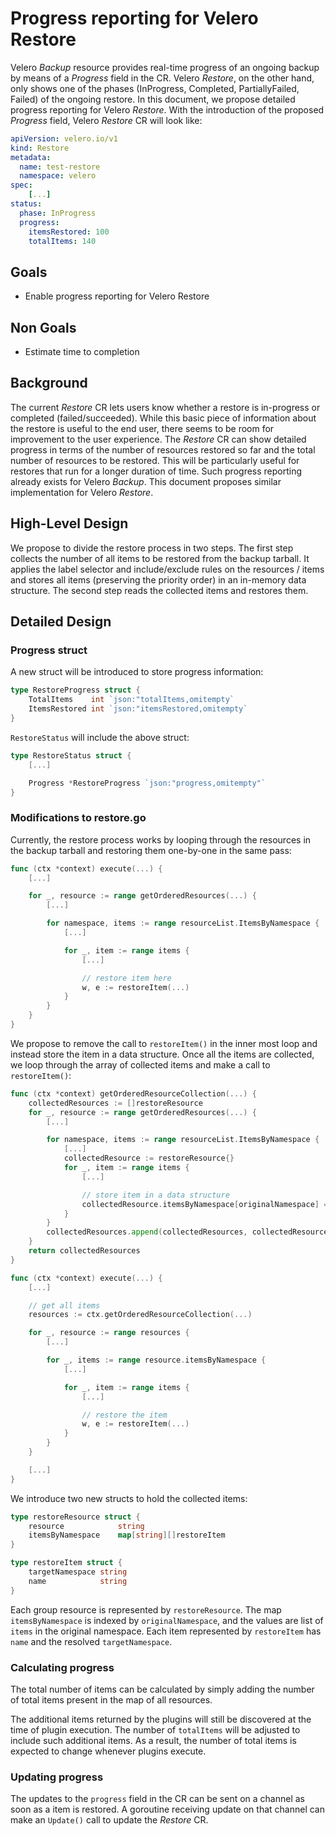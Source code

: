 # Progress reporting for Velero Restore

Velero _Backup_ resource provides real-time progress of an ongoing backup by means of a _Progress_ field in the CR. Velero _Restore_, on the other hand, only shows one of the phases (InProgress, Completed, PartiallyFailed, Failed) of the ongoing restore. In this document, we propose detailed progress reporting for Velero _Restore_. With the introduction of the proposed _Progress_ field, Velero _Restore_ CR will look like:

```yml
apiVersion: velero.io/v1
kind: Restore
metadata:
  name: test-restore
  namespace: velero
spec:
    [...]
status:
  phase: InProgress
  progress:
    itemsRestored: 100
    totalItems: 140
```

## Goals

- Enable progress reporting for Velero Restore

## Non Goals

- Estimate time to completion

## Background

The current _Restore_ CR lets users know whether a restore is in-progress or completed (failed/succeeded). While this basic piece of information about the restore is useful to the end user, there seems to be room for improvement to the user experience. The _Restore_ CR can show detailed progress in terms of the number of resources restored so far and the total number of resources to be restored. This will be particularly useful for restores that run for a longer duration of time. Such progress reporting already exists for Velero _Backup_. This document proposes similar implementation for Velero _Restore_.

## High-Level Design

We propose to divide the restore process in two steps. The first step collects the number of all items to be restored from the backup tarball. It applies the label selector and include/exclude rules on the resources / items and stores all items (preserving the priority order) in an in-memory data structure. The second step reads the collected items and restores them.

## Detailed Design

### Progress struct

A new struct will be introduced to store progress information:

```go
type RestoreProgress struct {
    TotalItems    int `json:"totalItems,omitempty`
    ItemsRestored int `json:"itemsRestored,omitempty`
}
```

`RestoreStatus` will include the above struct:

```go
type RestoreStatus struct {
    [...]

    Progress *RestoreProgress `json:"progress,omitempty"`
}
```

### Modifications to restore.go

Currently, the restore process works by looping through the resources in the backup tarball and restoring them one-by-one in the same pass:

```go
func (ctx *context) execute(...) {
    [...]

    for _, resource := range getOrderedResources(...) {
        [...]

        for namespace, items := range resourceList.ItemsByNamespace {
            [...]

            for _, item := range items {
                [...]

                // restore item here
                w, e := restoreItem(...)
            }
        }
    }
}
```

We propose to remove the call to `restoreItem()` in the inner most loop and instead store the item in a data structure. Once all the items are collected, we loop through the array of collected items and make a call to `restoreItem()`:

```go
func (ctx *context) getOrderedResourceCollection(...) {
    collectedResources := []restoreResource
    for _, resource := range getOrderedResources(...) {
        [...]

        for namespace, items := range resourceList.ItemsByNamespace {
            [...]
            collectedResource := restoreResource{}
            for _, item := range items {
                [...]

                // store item in a data structure
                collectedResource.itemsByNamespace[originalNamespace] = append(collectedResource.itemsByNamespace[originalNamespace], item)
            }
        }
        collectedResources.append(collectedResources, collectedResource)
    }
    return collectedResources
}

func (ctx *context) execute(...) {
    [...]

    // get all items
    resources := ctx.getOrderedResourceCollection(...)

    for _, resource := range resources {
        [...]

        for _, items := range resource.itemsByNamespace {
            [...]

            for _, item := range items {
                [...]

                // restore the item
                w, e := restoreItem(...)
            }
        }
    }

    [...]
}
```

We introduce two new structs to hold the collected items:

```go
type restoreResource struct {
    resource            string
    itemsByNamespace    map[string][]restoreItem
}

type restoreItem struct {
    targetNamespace string
    name            string
}
```

Each group resource is represented by `restoreResource`. The map `itemsByNamespace` is indexed by `originalNamespace`, and the values are list of `items` in the original namespace. Each item represented by `restoreItem` has `name` and the resolved `targetNamespace`.

### Calculating progress

The total number of items can be calculated by simply adding the number of total items present in the map of all resources.

The additional items returned by the plugins will still be discovered at the time of plugin execution. The number of `totalItems` will be adjusted to include such additional items. As a result, the number of total items is expected to change whenever plugins execute.


### Updating progress 

The updates to the `progress` field in the CR can be sent on a channel as soon as a item is restored. A goroutine receiving update on that channel can make an `Update()` call to update the _Restore_ CR.
